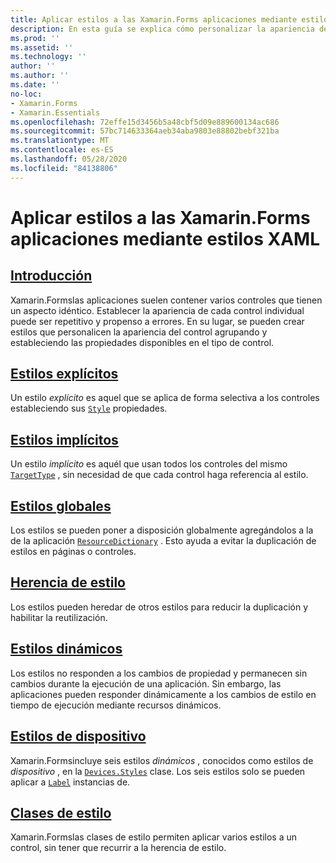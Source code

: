 ```yaml
---
title: Aplicar estilos a las Xamarin.Forms aplicaciones mediante estilos XAML
description: En esta guía se explica cómo personalizar la apariencia de una aplicación mediante el Xamarin.Forms uso de estilos XAML.
ms.prod: ''
ms.assetid: ''
ms.technology: ''
author: ''
ms.author: ''
ms.date: ''
no-loc:
- Xamarin.Forms
- Xamarin.Essentials
ms.openlocfilehash: 72effe15d3456b5a48cbf5d09e889600134ac686
ms.sourcegitcommit: 57bc714633364aeb34aba9803e88802bebf321ba
ms.translationtype: MT
ms.contentlocale: es-ES
ms.lasthandoff: 05/28/2020
ms.locfileid: "84138806"
---
```

# <a name="styling-xamarinforms-apps-using-xaml-styles"></a>Aplicar estilos a las Xamarin.Forms aplicaciones mediante estilos XAML

## <a name="introduction"></a>[Introducción](introduction.md)

Xamarin.Formslas aplicaciones suelen contener varios controles que tienen un aspecto idéntico. Establecer la apariencia de cada control individual puede ser repetitivo y propenso a errores. En su lugar, se pueden crear estilos que personalicen la apariencia del control agrupando y estableciendo las propiedades disponibles en el tipo de control.

## <a name="explicit-styles"></a>[Estilos explícitos](explicit.md)

Un estilo *explícito* es aquel que se aplica de forma selectiva a los controles estableciendo sus [`Style`](xref:Xamarin.Forms.NavigableElement.Style) propiedades.

## <a name="implicit-styles"></a>[Estilos implícitos](implicit.md)

Un estilo *implícito* es aquél que usan todos los controles del mismo [`TargetType`](xref:Xamarin.Forms.Style.TargetType) , sin necesidad de que cada control haga referencia al estilo.

## <a name="global-styles"></a>[Estilos globales](application.md)

Los estilos se pueden poner a disposición globalmente agregándolos a la de la aplicación [`ResourceDictionary`](xref:Xamarin.Forms.ResourceDictionary) . Esto ayuda a evitar la duplicación de estilos en páginas o controles.

## <a name="style-inheritance"></a>[Herencia de estilo](inheritance.md)

Los estilos pueden heredar de otros estilos para reducir la duplicación y habilitar la reutilización.

## <a name="dynamic-styles"></a>[Estilos dinámicos](dynamic.md)

Los estilos no responden a los cambios de propiedad y permanecen sin cambios durante la ejecución de una aplicación. Sin embargo, las aplicaciones pueden responder dinámicamente a los cambios de estilo en tiempo de ejecución mediante recursos dinámicos.

## <a name="device-styles"></a>[Estilos de dispositivo](device.md)

Xamarin.Formsincluye seis estilos *dinámicos* , conocidos como estilos de *dispositivo* , en la [`Devices.Styles`](xref:Xamarin.Forms.Device.Styles) clase. Los seis estilos solo se pueden aplicar a [`Label`](xref:Xamarin.Forms.Label) instancias de.

## <a name="style-classes"></a>[Clases de estilo](style-class.md)

Xamarin.Formslas clases de estilo permiten aplicar varios estilos a un control, sin tener que recurrir a la herencia de estilo.
